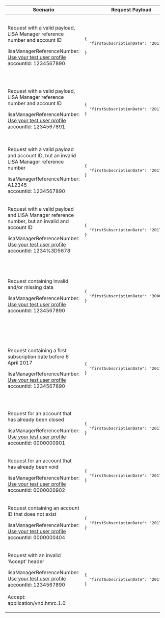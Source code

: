 <table>
    <col width="25%">
    <col width="35%">
    <col width="40%">
    <thead>
        <tr>
            <th>Scenario</th>
            <th>Request Payload</th>
            <th>Response</th>
        </tr>
    </thead>
    <tbody>
        <tr>
            <td><p>Request with a valid payload, LISA Manager reference number and account ID</p><p class="code--block">lisaManagerReferenceNumber: <a href="#testing">Use your test user profile</a><br>accountId: 1234567890</p></td>
            <td>
<pre class="code--block">
{
  "firstSubscriptionDate": "2017-05-20"<br>
}
</pre>
            </td>
            <td><p>HTTP status: <code class="code--slim">200 (OK)</code></p>
<pre class="code--block">
  {
    "data": {
      "message": "Successfully updated the firstSubscriptionDate for the LISA account",
      "code": "UPDATED",
      "accountId": "1234567890"
    }
    "success": true,
    "status": 200
  }
</pre>
            </td>
        </tr>
        <tr>
            <td><p>Request with a valid payload, LISA Manager reference number and account ID</p><p class="code--block">lisaManagerReferenceNumber: <a href="#testing">Use your test user profile</a><br>accountId: 1234567891</p></td>
            <td>
<pre class="code--block">
{
  "firstSubscriptionDate": "2017-05-20"
}
</pre>
            </td>
            <td><p>HTTP status: <code class="code--slim">200 (OK)</code></p>
<pre class="code--block">
{
  "data": {
    "message": "Successfully updated the firstSubscriptionDate for the LISA account and changed the account status to void because the investor has another account with an earlier firstSubscriptionDate",
    "code": "UPDATED_AND_ACCOUNT_VOID",
    "accountId": "1234567891"
  }
  "success": true,
  "status": 200
}
</pre>
            </td>
        </tr>
        <tr>
            <td><p>Request with a valid payload and account ID, but an invalid LISA Manager reference number</p><p class="code--block">lisaManagerReferenceNumber: A12345<br>accountId: 1234567890</p></td>
            <td>
<pre class="code--block">
{
  "firstSubscriptionDate": "2017-05-20"
}
</pre>
            </td>
            <td><p>HTTP status: <code class="code--slim">400 (Bad Request)</code></p>
<pre class="code--block">
{
  "code": "BAD_REQUEST",
  "message": "lisaManagerReferenceNumber in the URL is in the wrong format"
}
</pre>
            </td>
        </tr>
        <tr>
            <td><p>Request with a valid payload and LISA Manager reference number, but an invalid and account ID</p><p class="code--block">lisaManagerReferenceNumber: <a href="#testing">Use your test user profile</a><br>accountId: 1234%3D5678</p></td>
            <td>
<pre class="code--block">
{
  "firstSubscriptionDate": "2017-05-20"
}
</pre>
            </td>
            <td><p>HTTP status: <code class="code--slim">400 (Bad Request)</code></p>
<pre class="code--block">
{
  "code": "BAD_REQUEST",
  "message": "accountId in the URL is in the wrong format"
}
</pre>
            </td>
        </tr>
        <tr>
            <td><p>Request containing invalid and/or missing data</p><p class="code--block">lisaManagerReferenceNumber: <a href="#testing">Use your test user profile</a><br>accountId: 1234567890</p></td>
            <td>
<pre class="code--block">
{
  "firstSubscriptionDate": "3000-01-01"
}
</pre>
            </td>
            <td><p>HTTP status: <code class="code--slim">400 (Bad Request)</code></p>
<pre class="code--block">
{
  "code": "BAD_REQUEST",
  "message": "Bad Request",
  "errors": [
    {
      "code": "INVALID_DATE",
      "message": "Date is invalid",
      "path": "/firstSubscriptionDate"
    }
  ]
}
</pre>
            </td>
        </tr>
        <tr>
            <td><p>Request containing a first subscription date before 6 April 2017</p><p class="code--block">lisaManagerReferenceNumber: <a href="#testing">Use your test user profile</a><br>accountId: 1234567890</p></td>
            <td>
<pre class="code--block">
{
  "firstSubscriptionDate": "2017-04-05"
}
</pre>
            </td>
            <td><p>HTTP status: <code class="code--slim">403 (Forbidden)</code></p>
<pre class="code--block">
{
  "code": "FORBIDDEN",
  "message": "There is a problem with the request data",
  "errors": [
    {
      "code": "INVALID_DATE",
      "message": "The firstSubscriptionDate cannot be before 6 April 2017",
      "path": "/firstSubscriptionDate"
    }
  ]
}
</pre>
            </td>
        </tr>
        <tr>
            <td><p>Request for an account that has already been closed</p><p class="code--block">lisaManagerReferenceNumber: <a href="#testing">Use your test user profile</a><br>accountId: 0000000901</p></td>
            <td>
<pre class="code--block">
{
  "firstSubscriptionDate": "2017-05-20"
}
</pre>
            </td>
            <td><p>HTTP status: <code class="code--slim">403 (Forbidden)</code></p>
<pre class="code--block">
{
  "code": "INVESTOR_ACCOUNT_ALREADY_CLOSED",
  "message": "The LISA account is already closed"
}
</pre>
            </td>
        </tr>
        <tr>
            <td><p>Request for an account that has already been void</p><p class="code--block">lisaManagerReferenceNumber: <a href="#testing">Use your test user profile</a><br>accountId: 0000000902</p></td>
            <td>
<pre class="code--block">
{
  "firstSubscriptionDate": "2017-05-20"
}
</pre>
            </td>
            <td><p>HTTP status: <code class="code--slim">403 (Forbidden)</code></p>
<pre class="code--block">
{
  "code": "INVESTOR_ACCOUNT_ALREADY_VOID",
  "message": "The LISA account is already void"
}
</pre>
            </td>
        </tr>
        <tr>
            <td><p>Request containing an account ID that does not exist</p><p class="code--block">lisaManagerReferenceNumber: <a href="#testing">Use your test user profile</a><br>accountId: 0000000404</p></td>
            <td>
<pre class="code--block">
{
  "firstSubscriptionDate": "2017-05-20"
}
</pre>
            </td>
            <td><p>HTTP status: <code class="code--slim">404 (Not Found)</code></p>
<pre class="code--block">
{
  "code": "INVESTOR_ACCOUNTID_NOT_FOUND",
  "message": "The accountId does not match HMRC’s records"
}
</pre>
            </td>
        </tr>
        <tr>
            <td><p>Request with an invalid 'Accept' header</p><p class="code--block">lisaManagerReferenceNumber: <a href="#testing">Use your test user profile</a><br>accountId: 1234567890<br><br>Accept: application/vnd.hmrc.1.0</p></td>
            <td>
<pre class="code--block">
{
  "firstSubscriptionDate": "2017-05-20"
}
</pre>
            </td>
            <td><p>HTTP status: <code class="code--slim">406 (Not Acceptable)</code></p>
<pre class="code--block">
{
  "code": "ACCEPT_HEADER_INVALID",
  "message": "The accept header is missing or invalid"
}
</pre>
            </td>
        </tr>
    </tbody>
</table>